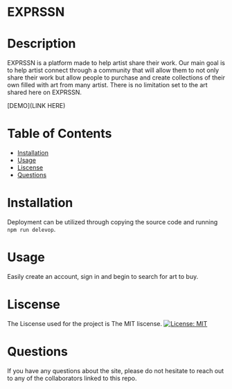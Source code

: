 # EXPRSSN
 # Description 
  EXPRSSN is a platform made to help artist share their work. Our main goal is to help artist connect through a community that will allow them to not only   share their work but allow people to purchase and create collections of their own filled with art from many artist. There is no limitation set to the art   shared here on EXPRSSN.
  
  [DEMO](LINK HERE)
  
  # Table of Contents
  
  * [Installation](#installation)
  * [Usage](#usage)
  * [Liscense](#liscense)
  * [Questions](#questions)

 # Installation
 
 Deployment can be utilized through copying the source code and running `npm run delevop`.
  
  # Usage
  
  Easily create an account, sign in and begin to search for art to buy.
  
  # Liscense
  The Liscense used for the project is The MIT liscense.
  [![License: MIT](https://img.shields.io/badge/License-MIT-yellow.svg)](https://opensource.org/licenses/MIT)
  
  # Questions
  If you have any questions about the site, please do not hesitate to reach out to any of the collaborators linked to this repo.
   
   
